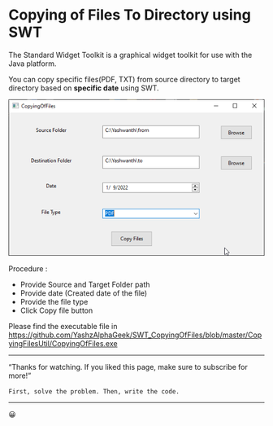 # Copying of Files To Directory using SWT

The Standard Widget Toolkit is a graphical widget toolkit for use with the Java platform.

You can copy specific files(PDF, TXT) from source directory to target directory based on <b>specific date</b> using SWT.

<kbd> <img src="https://github.com/YashzAlphaGeek/SWT_CopyingOfFiles/blob/master/Images/CopyingUtil.png"/> </kbd>

Procedure :

+ Provide Source and Target Folder path 
+ Provide date (Created date of the file)
+ Provide the file type
+ Click Copy file button

Please find the executable file in https://github.com/YashzAlphaGeek/SWT_CopyingOfFiles/blob/master/CopyingFilesUtil/CopyingOfFiles.exe

------------------------------------------------------------------------------------
“Thanks for watching. If you liked this page, make sure to subscribe for more!”

	First, solve the problem. Then, write the code. 
------------------------------------------------------------------------------------
:grinning:
